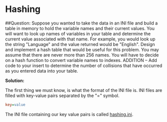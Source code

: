 # Hashing
##Question:
Suppose you wanted to take the data in an INI file and build a table in memory to hold the variable names and their current values.  You will want to look up names of variables  in your table and determine the current value associated with that name.  For example, you would look up the string "Language" and the value returned would be "English". Design and implement a hash table that would be useful for this problem.  You may assume that there are never more than 256 names.  You will have to decide on a hash function to convert variable names to indexes. ADDITION – Add code to your insert to determine the number of collisions that have occurred as you entered data into your table.

**Solution:** 

The first thing we must know, is what the format of the INI file is. INI files are filled with key-value pairs separated by the "=" symbol. 
```ini
key=value
```
The INI file containing our key value pairs is called [hashing.ini](hashing.ini).









